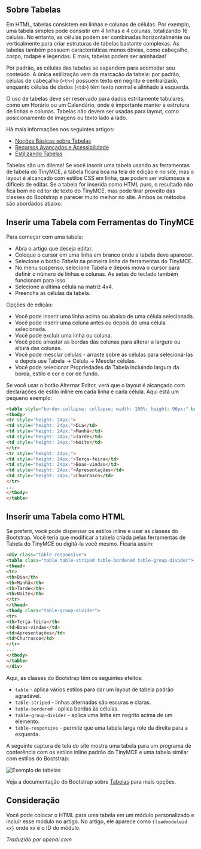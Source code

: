 <!-- Filename: J4.x:Article_Tables / Display title: Artigo: Editar - Tabelas  -->

## Sobre Tabelas

Em HTML, tabelas consistem em linhas e colunas de células. Por exemplo, uma tabela simples pode consistir em 4 linhas e 4 colunas, totalizando 16 células. No entanto, as células podem ser combinadas horizontalmente ou verticalmente para criar estruturas de tabelas bastante complexas. As tabelas também possuem características menos óbvias, como cabeçalho, corpo, rodapé e legendas. E mais, tabelas podem ser aninhadas!

Por padrão, as células das tabelas se expandem para acomodar seu conteúdo. A única estilização vem da marcação da tabela: por padrão, células de cabeçalho (`<th>`) possuem texto em negrito e centralizado, enquanto células de dados (`<td>`) têm texto normal e alinhado à esquerda.

O uso de tabelas deve ser reservado para dados estritamente tabulares, como um Horário ou um Calendário, onde é importante manter a estrutura de linhas e colunas. Tabelas não devem ser usadas para layout, como posicionamento de imagens ou texto lado a lado.

Há mais informações nos seguintes artigos:

- [Noções Básicas sobre Tabelas](https://developer.mozilla.org/en-US/docs/Learn/HTML/Tables/Basics)
- [Recursos Avançados e Acessibilidade](https://developer.mozilla.org/en-US/docs/Learn/HTML/Tables/Advanced)
- [Estilizando Tabelas](https://developer.mozilla.org/en-US/docs/Learn/CSS/Building_blocks/Styling_tables)

Tabelas são um dilema! Se você inserir uma tabela usando as ferramentas de tabela do TinyMCE, a tabela ficará boa na tela de edição e no site, mas o layout é alcançado com estilos CSS em linha, que podem ser volumosos e difíceis de editar. Se a tabela for inserida como HTML puro, o resultado não fica bom no editor de texto do TinyMCE, mas pode tirar proveito das classes do Bootstrap e parecer muito melhor no site. Ambos os métodos são abordados abaixo.

## Inserir uma Tabela com Ferramentas do TinyMCE

Para começar com uma tabela:

- Abra o artigo que deseja editar.
- Coloque o cursor em uma linha em branco onde a tabela deve aparecer.
- Selecione o botão *Tabela* na primeira linha de ferramentas do TinyMCE.
- No menu suspenso, selecione Tabela e depois mova o cursor para definir o número de linhas e colunas. As setas do teclado também funcionam para isso.
- Selecione a última célula na matriz 4x4.
- Preencha as células da tabela.

Opções de edição:

- Você pode inserir uma linha acima ou abaixo de uma célula selecionada.
- Você pode inserir uma coluna antes ou depois de uma célula selecionada.
- Você pode excluir uma linha ou coluna.
- Você pode arrastar as bordas das colunas para alterar a largura ou altura das colunas.
- Você pode mesclar células - arraste sobre as células para selecioná-las e depois use Tabela -> Célula -> Mesclar células.
- Você pode selecionar Propriedades da Tabela incluindo largura da borda, estilo e cor e cor de fundo.

Se você usar o botão Alternar Editor, verá que o layout é alcançado com declarações de estilo inline em cada linha e cada célula. Aqui está um pequeno exemplo:

```html
<table style="border-collapse: collapse; width: 100%; height: 96px;" border="1"><colgroup><col style="width: 24.9735%;"><col style="width: 24.9735%;"><col style="width: 24.9735%;"><col style="width: 24.9735%;"></colgroup>
<tbody>
<tr style="height: 24px;">
<td style="height: 24px;">Dia</td>
<td style="height: 24px;">Manhã</td>
<td style="height: 24px;">Tarde</td>
<td style="height: 24px;">Noite</td>
</tr>
<tr style="height: 24px;">
<td style="height: 24px;">Terça-feira</td>
<td style="height: 24px;">Boas-vindas</td>
<td style="height: 24px;">Apresentações</td>
<td style="height: 24px;">Churrasco</td>
</tr>
...
</tbody>
</table>
```

## Inserir uma Tabela como HTML

Se preferir, você pode dispensar os estilos inline e usar as classes do Bootstrap. Você teria que modificar a tabela criada pelas ferramentas de Tabela do TinyMCE ou digitá-la você mesmo. Ficaria assim:

```html
<div class="table-responsive">
<table class="table table-striped table-bordered table-group-divider">
<thead>
<tr>
<th>Dia</th>
<th>Manhã</th>
<th>Tarde</th>
<th>Noite</th>
</tr>
</thead>
<tbody class="table-group-divider">
<tr>
<th>Terça-feira</th>
<td>Boas-vindas</td>
<td>Apresentações</td>
<td>Churrasco</td>
</tr>
...
</tbody>
</table>
</div>
```

Aqui, as classes do Bootstrap têm os seguintes efeitos:

- `table` - aplica vários estilos para dar um layout de tabela padrão agradável.
- `table-striped` - linhas alternadas são escuras e claras.
- `table-bordered` - aplica bordas às células.
- `table-group-divider` - aplica uma linha em negrito acima de um elemento.
- `table-responsive` - permite que uma tabela larga role da direita para a esquerda.

A seguinte captura de tela do site mostra uma tabela para um programa de conferência com os estilos inline padrão do TinyMCE e uma tabela similar com estilos do Bootstrap:

![Exemplo de tabelas](../../../en/images/articles/articles-site-tables.png)

Veja a documentação do Bootstrap sobre [Tabelas](https://getbootstrap.com/docs/5.3/content/tables/) para mais opções.

## Consideração

Você pode colocar o HTML para uma tabela em um módulo personalizado e incluir esse módulo no artigo. No artigo, ele aparece como `{loadmoduleid xx}` onde xx é o ID do módulo.

*Traduzido por openai.com*


